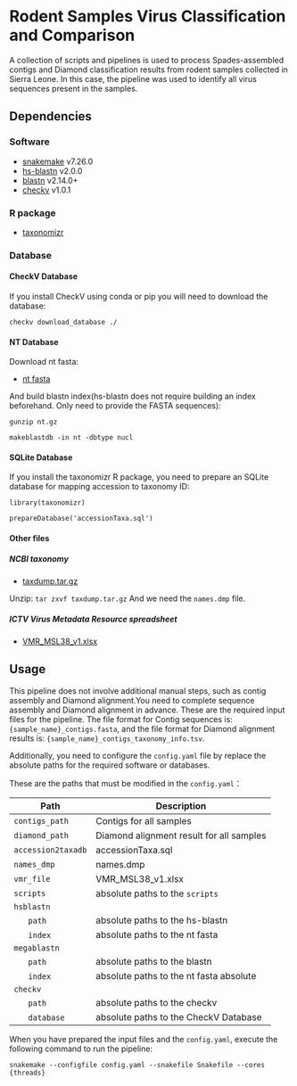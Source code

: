# Rodent Samples Virus Classification and Comparison
A collection of scripts and pipelines is used to process Spades-assembled contigs and Diamond classification results from rodent samples collected in Sierra Leone. In this case, the pipeline was used to identify all virus sequences present in the samples.

## Dependencies
### Software
* [snakemake](https://github.com/snakemake/snakemake) v7.26.0
* [hs-blastn](https://github.com/chenying2016/queries/tree/master/hs-blastn-src) v2.0.0
* [blastn](https://ftp.ncbi.nlm.nih.gov/blast/executables/blast+/LATEST/) v2.14.0+
* [checkv](https://bitbucket.org/berkeleylab/checkv/src/master/) v1.0.1
### R package
* [taxonomizr](https://cran.r-project.org/web/packages/taxonomizr/index.html)

### Database
#### CheckV Database
If you install CheckV using conda or pip you will need to download the database:

`checkv download_database ./`

#### NT Database
Download nt fasta:
* [nt fasta](https://ftp.ncbi.nlm.nih.gov/blast/db/FASTA/nt.gz)

And build blastn index(hs-blastn does not require building an index beforehand. Only need to provide the FASTA sequences):

`gunzip nt.gz`

`makeblastdb -in nt -dbtype nucl`

#### SQLite Database
If you install the taxonomizr R package, you need to prepare an SQLite database for mapping accession to taxonomy ID:

`library(taxonomizr)`

`prepareDatabase('accessionTaxa.sql')`

#### Other files
##### NCBI taxonomy
* [taxdump.tar.gz](https://ftp.ncbi.nih.gov/pub/taxonomy/taxdump.tar.gz)

Unzip: `tar zxvf taxdump.tar.gz`
And we need the `names.dmp` file.

##### ICTV Virus Metadata Resource spreadsheet
* [VMR_MSL38_v1.xlsx](https://ictv.global/vmr/current)

## Usage
This pipeline does not involve additional manual steps, such as contig assembly and Diamond alignment.You need to complete sequence assembly and Diamond alignment in advance. These are the required input files for the pipeline. The file format for Contig sequences is: `{sample_name}_contigs.fasta`, and the file format for Diamond alignment results is: `{sample_name}_contigs_taxonomy_info.tsv`.

Additionally, you need to configure the `config.yaml` file by replace the absolute paths for the required software or databases.

These are the paths that must be modified in the `config.yaml`：

| Path                  | Description                                |
|-----------------------|--------------------------------------------|
| `contigs_path`        | Contigs for all samples                    |
| `diamond_path`        | Diamond alignment result for all samples   |
| `accession2taxadb`    | accessionTaxa.sql                          |
| `names_dmp`           | names.dmp                                  |
| `vmr_file`            | VMR_MSL38_v1.xlsx                          |
| `scripts`             | absolute paths to the `scripts`            |
| `hsblastn`            |                                            |
| &nbsp;&nbsp;&nbsp;&nbsp;&nbsp;&nbsp;`path` | absolute paths to the hs-blastn            |
| &nbsp;&nbsp;&nbsp;&nbsp;&nbsp;&nbsp;`index`| absolute paths to the nt fasta             |
| `megablastn`          |                                            |
| &nbsp;&nbsp;&nbsp;&nbsp;&nbsp;&nbsp;`path` | absolute paths to the blastn               |
| &nbsp;&nbsp;&nbsp;&nbsp;&nbsp;&nbsp;`index`| absolute paths to the nt fasta absolute    |
| `checkv`              |                                            |
| &nbsp;&nbsp;&nbsp;&nbsp;&nbsp;&nbsp;`path` | absolute paths to the checkv               |
| &nbsp;&nbsp;&nbsp;&nbsp;&nbsp;&nbsp;`database`| absolute paths to the CheckV Database   |

When you have prepared the input files and the `config.yaml`, execute the following command to run the pipeline:

`snakemake --configfile config.yaml --snakefile Snakefile --cores {threads}`
